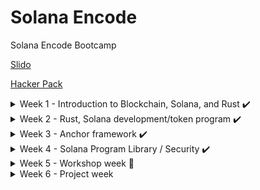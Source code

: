 # Solana Encode

Solana Encode Bootcamp

[Slido](https://app.sli.do/event/9UskLRMBi3gdzDyd9reDeS/live/polls)

[Hacker Pack](https://encodeclub.notion.site/Encode-x-Solana-Bootcamp-Sponsored-by-the-Solana-Foundation-Q2-2024-0fce23e4c02542cd96d4d1a79ab3cdba)

<details>
<summary>Week 1 - Introduction to Blockchain, Solana, and Rust ✔️</summary>
 
 > ### [Introduction to Blockchain, Rust, and Solana](https://youtu.be/sC_WzRACoPo)
 >
 > > #### [June 3, 2024](./class1/README.md)
 >
 > ### [Solana Theory / Rust](https://youtu.be/gDzjyPgtFEk)
 >
 > > #### [June 4, 2024](./class2/README.md)
 >
 > ### [Rust/Solana development](https://youtu.be/ewfmlyA0E14)
 >
 > > #### [June 5, 2024](./class3/README.md)
 >
 > ### [Solana development cont.](https://youtu.be/OUgaMFNKrT0)
 >
 > > #### [June 6, 2024](./class4/README.md)
 </details>

<details>
<summary>Week 2 - Rust, Solana development/token program ✔️</summary>

> ### [Solana accounts and development](https://youtu.be/KVESF-zzPyk)
>
> > #### [June 10, 2024](./class5/README.md)
>
> ### [Rust / DeFi](https://youtu.be/PK7ct9svlCc)
>
> > #### [June 11, 2024](./class6/README.md)
>
> ### [Solana dev cont.](https://youtu.be/MLHXzdlqKyQ)
>
> > #### [June 12, 2024](./class7/README.md)
>
> ### [PDAs in practise](https://youtu.be/D7KeffUKjAo)
>
> > #### [June 13, 2024](./class8/README.md)

</details>
 
<details>
<summary>Week 3 - Anchor framework ✔️</summary>

> ### [Anchor](https://youtu.be/6CsbNsHA5bw)
>
> > #### [June 17, 2024](./class9/README.md)
>
> ### [Web3 introduction](https://youtu.be/D7eQOFxDQKY)
>
> > #### [June 18, 2024](./class10/README.md)
>
> ### [SPL - Solana Pay](https://youtu.be/5ij-p1_vpew)
>
> > #### [June 19, 2024](./class11/README.md)
>
> ### [SPL - Solana Pay](https://youtu.be/5ij-p1_vpew)
>
> > #### [June 20, 2024](./class12/README.md)

</details>

<details>
<summary>Week 4 - Solana Program Library / Security ✔️</summary>

> ### [DeFi Continued / Security](https://youtu.be/I9EgOiTR5Pg)
>
> > #### [June 24, 2024](./class13/README.md)
>
> ### [Versioned Transactions / Solidity](https://youtu.be/29pW1Ko05bY)
>
> > #### [June 25, 2024](./class14/README.md)
>
> ### [Compressed NFTs / Other topics](https://youtu.be/ouOR6YTq5ug)
>
> > #### [June 26, 2024](./class15/README.md)
>
> ### [Extra topics / Review](https://youtu.be/v4r0nFSE2EE)
>
> > #### [June 27, 2024](./class15/README.md)

</details>

<details>
<summary>Week 5 - Workshop week 🏁</summary>

</details>

<details>
<summary>Week 6 - Project week</summary>

</details>
